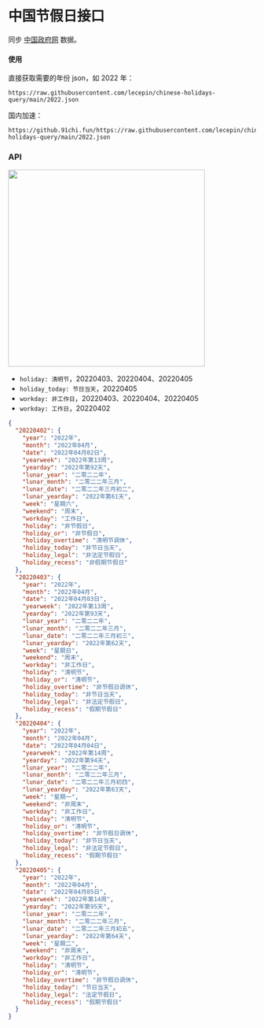 # 中国节假日接口

同步 [中国政府网](http://www.gov.cn/) 数据。

#### 使用

直接获取需要的年份 json，如 2022 年：

```
https://raw.githubusercontent.com/lecepin/chinese-holidays-query/main/2022.json
```

国内加速：

```
https://github.91chi.fun/https://raw.githubusercontent.com/lecepin/chinese-holidays-query/main/2022.json
```

### API

<img src="https://user-images.githubusercontent.com/11046969/160060700-1ef8a57b-4e97-4cef-a655-73094c99766e.png" width="400" />

- `holiday: 清明节`，20220403、20220404、20220405
- `holiday_today: 节日当天`，20220405
- `workday: 非工作日`，20220403、20220404、20220405
- `workday: 工作日`，20220402

```json
{
  "20220402": {
    "year": "2022年",
    "month": "2022年04月",
    "date": "2022年04月02日",
    "yearweek": "2022年第13周",
    "yearday": "2022年第92天",
    "lunar_year": "二零二二年",
    "lunar_month": "二零二二年三月",
    "lunar_date": "二零二二年三月初二",
    "lunar_yearday": "2022年第61天",
    "week": "星期六",
    "weekend": "周末",
    "workday": "工作日",
    "holiday": "非节假日",
    "holiday_or": "非节假日",
    "holiday_overtime": "清明节调休",
    "holiday_today": "非节日当天",
    "holiday_legal": "非法定节假日",
    "holiday_recess": "非假期节假日"
  },
  "20220403": {
    "year": "2022年",
    "month": "2022年04月",
    "date": "2022年04月03日",
    "yearweek": "2022年第13周",
    "yearday": "2022年第93天",
    "lunar_year": "二零二二年",
    "lunar_month": "二零二二年三月",
    "lunar_date": "二零二二年三月初三",
    "lunar_yearday": "2022年第62天",
    "week": "星期日",
    "weekend": "周末",
    "workday": "非工作日",
    "holiday": "清明节",
    "holiday_or": "清明节",
    "holiday_overtime": "非节假日调休",
    "holiday_today": "非节日当天",
    "holiday_legal": "非法定节假日",
    "holiday_recess": "假期节假日"
  },
  "20220404": {
    "year": "2022年",
    "month": "2022年04月",
    "date": "2022年04月04日",
    "yearweek": "2022年第14周",
    "yearday": "2022年第94天",
    "lunar_year": "二零二二年",
    "lunar_month": "二零二二年三月",
    "lunar_date": "二零二二年三月初四",
    "lunar_yearday": "2022年第63天",
    "week": "星期一",
    "weekend": "非周末",
    "workday": "非工作日",
    "holiday": "清明节",
    "holiday_or": "清明节",
    "holiday_overtime": "非节假日调休",
    "holiday_today": "非节日当天",
    "holiday_legal": "非法定节假日",
    "holiday_recess": "假期节假日"
  },
  "20220405": {
    "year": "2022年",
    "month": "2022年04月",
    "date": "2022年04月05日",
    "yearweek": "2022年第14周",
    "yearday": "2022年第95天",
    "lunar_year": "二零二二年",
    "lunar_month": "二零二二年三月",
    "lunar_date": "二零二二年三月初五",
    "lunar_yearday": "2022年第64天",
    "week": "星期二",
    "weekend": "非周末",
    "workday": "非工作日",
    "holiday": "清明节",
    "holiday_or": "清明节",
    "holiday_overtime": "非节假日调休",
    "holiday_today": "节日当天",
    "holiday_legal": "法定节假日",
    "holiday_recess": "假期节假日"
  }
}
```
